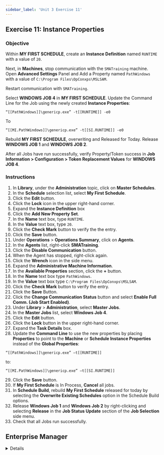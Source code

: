 ```yaml
---
sidebar_label: 'Unit 3 Exercise 11'
---
```


##  Exercise 11: Instance Properties

### Objective

Within **MY FIRST SCHEDULE**, create an **Instance Definition** named ```RUNTIME``` with a value of ```20```.

Next, in **Machines**, stop communication with the ```SMATraining``` machine. Open **Advanced Settings** Panel and Add a Property named ```PathWindows``` with a value of ```C:\Program Files\OpConxps\MSLSAM```.

Restart communication with ```SMATraining```.

Select **WINDOWS JOB 4** in **MY FIRST SCHEDULE**.  Update the Command Line for the Job using the newly created **Instance Properties**:

```
“[[PathWindows]]\genericp.exe” -t[[RUNTIME]] -e0
```

To

```
“[[MI.PathWindows]]\genericp.exe” -t[[SI.RUNTIME]] -e0
```

Rebuild **MY FIRST SCHEDULE**, overwriting and Released for Today. Release **WINDOWS JOB 1** and **WINDOWS JOB 2**.

After all Jobs have run successfully, verify Property/Token success in **Job Information > Configuration > Token Replacement Values** for **WINDOWS JOB 4**.

### Instructions

1.	In **Library**, under the **Administration** topic, click on **Master Schedules**. 
2.	In the **Schedule** selection list, select **My First Schedule**.
3.  Click the **Edit** button.
4.  Click the **Lock** icon in the upper right-hand corner.
5.  Expand the **Instance Definition** box
6.	Click the **Add New Property Set**.
7.	In the **Name** text box, type ```RUNTIME```.
8.  In the **Value** text box, type ```20```.
9.  Click the **Check Mark** button to verify the the entry.
10. Click the **Save** button.
11.	Under **Operations** > **Operations Summary**, click on **Agents**. 
12.	In the **Agents** list, right-click **SMATraining**.
13. Click the **Disable Communication** button.
14. When the Agent has stopped, right-click again. 
15. Click the **Wrench** icon in the side menu.
16. Expand the **Administrative Machine Information**.
17. In the **Available Properties** section, click the **+** button.
18. In the **Name** text box type ```PathWindows```.
19. In the **Value** text box type ```C:\Program Files\OpConxps\MSLSAM```.
20. Click the **Check Mark** button to verify the entry.
21.	Click the **Save** Button.
22.	Click the **Change Communication Status** button and select **Enable Full Comm. (Job Start Enabled)**.
23.	Under **Library** > **Administration**, select **Master Jobs**.
24.	In the **Master Jobs** list, select **Windows Job 4**.
25. Click the **Edit** button.
26. Click the **Lock** button in the upper right-hand corner.
27. Expand the **Task Details**  box.
28.	Update the **Command Line** to use the new properties by placing **Properties** to point to the **Machine** or **Schedule Instance Properties** instead of the **Global Properties**:

```
“[[PathWindows]]\genericp.exe” –t[[RUNTIME]]
```

to:

```
“[[MI.PathWindows]]\genericp.exe” –t[[SI.RUNTIME]]
```

29.	Click the **Save** button.
30.	If **My First Schedule** is In Process, **Cancel** all jobs.
26.	In **Schedule Build**, rebuild **My First Schedule** released for today by selecting the **Overwrite Existing Schedules** option in the Schedule Build options.
27.	Release **Windows Job 1** and **Windows Job 2** by right-clicking and selecting **Release** in the **Job Status Update** section of the **Job Selection** side menu.
28.	Check that all Jobs run successfully. 


## Enterprise Manager

<details>

:::tip [Walkthrough Video - Unit 3 Exercise 11](../static/videobasic/U3E11.mp4)

:::


1.	Under the **Administration** topic, double click on **Schedule Master**. 
2.	In the **Schedule Selection** drop-down menu select **My First Schedule**.
3.	Click the **Instance Definition** tab under Schedule Details. 
4.	In the **Define Property Values** text box, type ```RUNTIME=20```.
5.	Click the **Add** button to the right of the **Define Property Values** text box.
6.	Click the **Save** button on the Schedule Master toolbar.
7.	Close the **Schedule Master**.
8.	Under the **Administration** topic, double click on **Machines**. 
9.	In the **Select Machine** drop-down menu select **SMATraining**.
10.	Right-click the **LSAM Communication icon** under Communication Status and select **Stop Communication**.
11.	Click the **Open Advanced Settings Panel** link right above the Communication Status.
12.	Click on the Available Property row
13.	Click the **Add** Button. 
14.	Type ```PathWindows=C:\Program Files\OpConxps\MSLSAM``` in the text box and click **OK**.
15.	Click the **Update** Button.
16.	Click the **Save** Button.
17.	Right-click the **LSAM Communication** icon under **Communication Statu**s and select **Start Communication**.
18.	Close the **Machines** tab.
19.	Under **Administration**, click on **Job Maste**r.
20.	In the **Schedule** drop-down list, select **My First Schedule**.
21.	In the **Job** drop-down list, select **Windows Job 4**.
22.	Update your command line to use the new properties by placing **Properties** to point to the **Machine** or **Schedule Instance Properties** instead of the **Global Properties**:

```
“[[PathWindows]]\genericp.exe” –t[[RUNTIME]] –e0
```

to:

```
“[[MI.PathWindows]]\genericp.exe” –t[[SI.RUNTIME]] –e0
```

23.	Click the **Save** button.
24.	Close the **Job Master**.
25.	If **My First Schedule** is In Process, **Cancel** all jobs.
26.	Rebuild **My First Schedule** Released for today
27.	Release **Windows Job 1** and **Windows Job 2**.
28.	Check the results from Enterprise Manager (check the **Job Information> Configuration> Token Replacement Values** for **Windows Job 4**).

</details>
